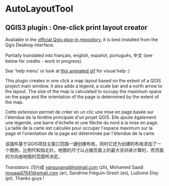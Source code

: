 # AutoLayoutTool
## QGIS3 plugin : One-click print layout creator

Available in the [official Qgis plug-in repository](https://plugins.qgis.org/plugins/AutoLayoutTool/), it is best installed from the Qgis Desktop interface.

Partially translated into français, english, español, português, 中文 (see below for credits - work in progress).

See 'help menu' or look at [this animated gif](https://github.com/sylsta/AutoLayoutTool/blob/main/help/AutoLayoutTool_visual_demo.gif) for visual help :)

This plugin creates in one click a map layout based on the extent of a QGIS project main window. It also adds a legend, a scale bar and a north arrow to the layout. The size of the map is calculated to occupy the maximum space on the page and the orientation of the page is determined by the extent of the map.

Cette extension permet de créer en un clic une mise en page basée sur l'étendue de la fenêtre principale d'un projet QGIS. Elle ajoute également une légende, une barre d'échelle et une flèche du nord à la mise en page. La taille de la carte est calculée pour occuper l'espace maximum sur la page et l'orientation de la page est déterminée par l'étendue de la carte.

该插件基于QGIS项目主窗口范围一键创建布局，同时它还为创建的布局添加了一个图例，比例尺和指北针。地图的尺寸以占据页面上的最大空间来计算的，而页面的方向由地图的范围所决定。


Translators: 闫兴成 yansuyang@hotmail.com (zh), Mohamed Saadi mosaadi7641@gmail.com (ar),  Sandrine Fréguin-Gresh (es), Ludivine Eloy (pt). Thanks guys !
